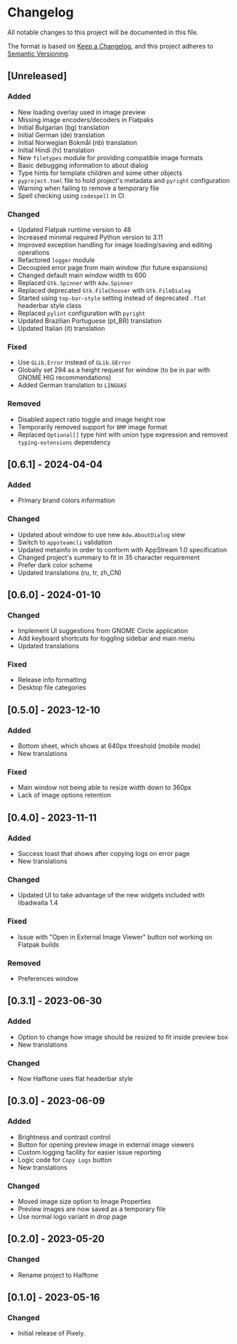 # Changelog

All notable changes to this project will be documented in this file.

The format is based on [Keep a Changelog](https://keepachangelog.com/en/1.0.0/),
and this project adheres to [Semantic Versioning](https://semver.org/spec/v2.0.0.html).

## [Unreleased]

### Added

- New loading overlay used in image preview
- Missing image encoders/decoders in Flatpaks
- Initial Bulgarian (bg) translation
- Initial German (de) translation
- Initial Norwegian Bokmål (nb) translation
- Initial Hindi (hi) translation
- New `filetypes` module for providing compatible image formats
- Basic debugging information to about dialog
- Type hints for template children and some other objects
- `pyproject.toml` file to hold project's metadata and `pyright` configuration
- Warning when failing to remove a temporary file
- Spell checking using `codespell` in CI

### Changed

- Updated Flatpak runtime version to 48
- Increased minimal required Python version to 3.11
- Improved exception handling for image loading/saving and editing operations
- Refactored `logger` module
- Decoupled error page from main window (for future expansions)
- Changed default main window width to 600
- Replaced `Gtk.Spinner` with `Adw.Spinner`
- Replaced deprecated `Gtk.FileChooser` with `Gtk.FileDialog`
- Started using `top-bar-style` setting instead of deprecated `.flat` headerbar style class
- Replaced `pylint` configuration with `pyright`
- Updated Brazilian Portuguese (pt_BR) translation
- Updated Italian (it) translation

### Fixed

- Use `GLib.Error` instead of `GLib.GError`
- Globally set 294 as a height request for window (to be in par with GNOME HIG recommendations)
- Added German translation to `LINGUAS`

### Removed

- Disabled aspect ratio toggle and image height row 
- Temporarily removed support for `BMP` image format
- Replaced `Optional[]` type hint with union type expression and removed `typing-extensions` dependency

## [0.6.1] - 2024-04-04

### Added

- Primary brand colors information

### Changed

- Updated about window to use new `Adw.AboutDialog` view
- Switch to `appsteamcli` validation
- Updated metainfo in order to conform with AppStream 1.0 specification
- Changed project's summary to fit in 35 character requirement
- Prefer dark color scheme
- Updated translations (ru, tr, zh_CN)

## [0.6.0] - 2024-01-10

### Changed

- Implement UI suggestions from GNOME Circle application
- Add keyboard shortcuts for toggling sidebar and main menu
- Updated translations

### Fixed

- Release info formatting
- Desktop file categories

## [0.5.0] - 2023-12-10

### Added

- Bottom sheet, which shows at 640px threshold (mobile mode)
- New translations

### Fixed

- Main window not being able to resize width down to 360px
- Lack of image options retention

## [0.4.0] - 2023-11-11

### Added

- Success toast that shows after copying logs on error page
- New translations

### Changed

- Updated UI to take advantage of the new widgets included with libadwaita 1.4

### Fixed

- Issue with "Open in External Image Viewer" button not working on Flatpak builds

### Removed

- Preferences window

## [0.3.1] - 2023-06-30

### Added

- Option to change how image should be resized to fit inside preview box
- New translations

### Changed

- Now Halftone uses flat headerbar style

## [0.3.0] - 2023-06-09

### Added

- Brightness and contrast control
- Button for opening preview image in external image viewers
- Custom logging facility for easier issue reporting
- Logic code for `Copy Logs` button
- New translations

### Changed

- Moved image size option to Image Properties
- Preview images are now saved as a temporary file
- Use normal logo variant in drop page

## [0.2.0] - 2023-05-20

### Changed

- Rename project to Halftone

## [0.1.0] - 2023-05-16

### Changed

- Initial release of Pixely.
